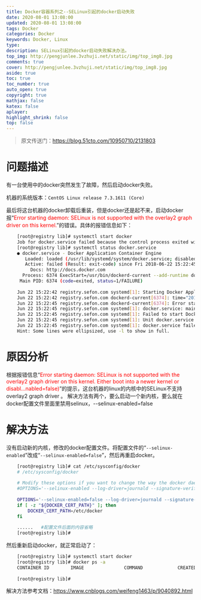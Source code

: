 ```yaml
---
title: Docker容器系列之--SELinux引起的docker启动失败
date: 2020-08-01 13:08:00
updated: 2020-08-01 13:08:00
tags: Docker
categories: Docker
keywords: Docker, Linux
type: 
description: SELinux引起的docker启动失败解决办法。
top_img: http://pengjunlee.3vzhuji.net/static/img/top_img8.jpg
comments: true
cover: http://pengjunlee.3vzhuji.net/static/img/top_img8.jpg
aside: true
toc: true
toc_number: true
auto_open: true
copyright: true
mathjax: false
katex: false
aplayer:
highlight_shrink: false
top: false
---
```

> 原文传送门：<https://blog.51cto.com/10950710/2131803>

# 问题描述
有一台使用中的docker突然发生了故障，然后启动docker失败。

机器的系统版本：`CentOS Linux release 7.3.1611 (Core)`

最后将这台机器的docker卸载后重装，但是docker还是起不来，启动docker报“<font color=red>Error starting daemon: SELinux is not supported with the overlay2 graph driver on this kernel.</font>”的错误。具体的报错信息如下：
```Bash
	[root@registry lib]# systemctl start docker
	Job for docker.service failed because the control process exited with error code. See "systemctl status docker.service" and "journalctl -xe" for details.
	[root@registry lib]# systemctl status docker.service
	● docker.service - Docker Application Container Engine
	   Loaded: loaded (/usr/lib/systemd/system/docker.service; disabled; vendor preset: disabled)
	   Active: failed (Result: exit-code) since Fri 2018-06-22 15:22:45 CST; 10s ago
	     Docs: http://docs.docker.com
	  Process: 6374 ExecStart=/usr/bin/dockerd-current --add-runtime docker-runc=/usr/libexec/docker/docker-runc-current --default-runtime=docker-runc --exec-opt native.cgroupdriver=systemd --userland-proxy-path=/usr/libexec/docker/docker-proxy-current --init-path=/usr/libexec/docker/docker-init-current --seccomp-profile=/etc/docker/seccomp.json $OPTIONS $DOCKER_STORAGE_OPTIONS $DOCKER_NETWORK_OPTIONS $ADD_REGISTRY $BLOCK_REGISTRY $INSECURE_REGISTRY $REGISTRIES (code=exited, status=1/FAILURE)
	 Main PID: 6374 (code=exited, status=1/FAILURE)
	
	Jun 22 15:22:42 registry.sefon.com systemd[1]: Starting Docker Application Container Engine...
	Jun 22 15:22:42 registry.sefon.com dockerd-current[6374]: time="2018-06-22T15:22:42.987932115+08:00" level=info msg="libcontainerd: new containerd process, pid: 6381"
	Jun 22 15:22:45 registry.sefon.com dockerd-current[6374]: Error starting daemon: SELinux is not supported with the overlay2 graph driver on this kernel. Either boot into a newer kernel or disabl...nabled=false)         #关键报错信息
	Jun 22 15:22:45 registry.sefon.com systemd[1]: docker.service: main process exited, code=exited, status=1/FAILURE
	Jun 22 15:22:45 registry.sefon.com systemd[1]: Failed to start Docker Application Container Engine.
	Jun 22 15:22:45 registry.sefon.com systemd[1]: Unit docker.service entered failed state.
	Jun 22 15:22:45 registry.sefon.com systemd[1]: docker.service failed.
	Hint: Some lines were ellipsized, use -l to show in full.
```

# 原因分析
根据报错信息“<font color=red>Error starting daemon: SELinux is not supported with the overlay2 graph driver on this kernel. Either boot into a newer kernel or disabl...nabled=false)</font>”的提示，这台机器的linux的内核中的SELinux不支持 overlay2 graph driver 。
解决方法有两个，要么启动一个新内核，要么就在docker配置文件里面里禁用selinux，--selinux-enabled=false

# 解决方法
没有启动新的内核，修改的docker配置文件。将配置文件的“`--selinux-enabled`”改成“`--selinux-enabled=false`”，然后再重启docker。
```Bash
	[root@registry lib]# cat /etc/sysconfig/docker
	# /etc/sysconfig/docker
	
	# Modify these options if you want to change the way the docker daemon runs
	#OPTIONS='--selinux-enabled --log-driver=journald --signature-verification=false'
	
	OPTIONS='--selinux-enabled=false --log-driver=journald --signature-verification=false --registry-mirror=https://fzhifedh.mirror.aliyuncs.com --insecure-registry=registry.sese.com'    #修改这里的"--selinux-enabled"，改成"--selinux-enabled=false"
	if [ -z "${DOCKER_CERT_PATH}" ]; then
	    DOCKER_CERT_PATH=/etc/docker
	fi
	
	......   #配置文件后面的内容省略
	[root@registry lib]# 
```
然后重新启动docker，就正常启动了：
```Bash
	[root@registry lib]# systemctl start docker
	[root@registry lib]# docker ps -a
	CONTAINER ID        IMAGE               COMMAND             CREATED             STATUS              PORTS               NAME
	
	[root@registry lib]# 
```
解决方法参考文档：<https://www.cnblogs.com/weifeng1463/p/9040892.html>